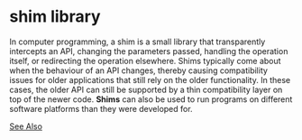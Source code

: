 # shim library
In computer programming, a shim is a small library that transparently intercepts an API, changing the parameters passed, 
handling the operation itself, or redirecting the operation elsewhere. Shims typically come about when the behaviour of an API changes,
thereby causing compatibility issues for older applications that still rely on the older functionality. 
In these cases, the older API can still be supported by a thin compatibility layer on top of the newer code. 
**Shims** can also be used to run programs on different software platforms than they were developed for.

[See Also](https://en.wikipedia.org/wiki/Shim_(computing))
